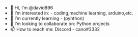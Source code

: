 - 👋 Hi, I’m @david896
- 👀 I’m interested in: - coding,machine learning, arduino,etc.
- 🌱 I’m currently learning - (pyhthon)
- 💞️ I’m looking to collaborate on: Python projects
- 📫 How to reach me: Discord - cano#3332


